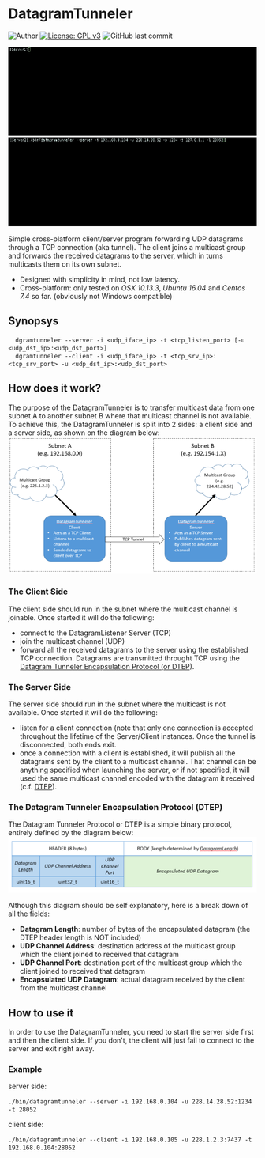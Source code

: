 # DatagramTunneler
![Author](https://img.shields.io/badge/author-MarkoPaul0-red.svg?style=flat-square)
[![License: GPL v3](https://img.shields.io/badge/License-GPL%20v3-blue.svg?style=flat-square)](https://www.gnu.org/licenses/gpl-3.0.en.html)
![GitHub last commit](https://img.shields.io/github/last-commit/MarkoPaul0/DatagramTunneler.svg?style=flat-square&maxAge=300)
<!--
![GitHub (pre-)release](https://img.shields.io/github/release/MarkoPaul0/WireBait/all.svg?style=flat-square)
![GitHub (pre-)release](https://img.shields.io/github/commits-since/MarkoPaul0/WireBait/latest.svg?style=flat-square)-->

![](doc/demo_client.gif)
![](doc/demo_server.gif)

Simple cross-platform client/server program forwarding UDP datagrams through a TCP connection (aka tunnel). The client joins a multicast group and forwards the received datagrams to the server, which in turns multicasts them on its own subnet.

* Designed with simplicity in mind, not low latency.
* Cross-platform: only tested on *OSX 10.13.3*, *Ubuntu 16.04* and *Centos 7.4* so far. (obviously not Windows compatible)

## Synopsys
```
  dgramtunneler --server -i <udp_iface_ip> -t <tcp_listen_port> [-u <udp_dst_ip>:<udp_dst_port>]
  dgramtunneler --client -i <udp_iface_ip> -t <tcp_srv_ip>:<tcp_srv_port> -u <udp_dst_ip>:<udp_dst_port>
```

## How does it work?
The purpose of the DatagramTunneler is to transfer multicast data from one subnet A to another subnet B where that multicast channel is not available. To achieve this, the DatagramTunneler is split into 2 sides: a client side and a server side, as shown on the diagram below:
![Datagram Tunneler](doc/datagramtunneler_diagram.png)

### The Client Side
The client side should run in the subnet where the multicast channel is joinable. Once started it will do the following:
* connect to the DatagramListener Server (TCP)
* join the multicast channel (UDP)
* forward all the received datagrams to the server using the established TCP connection. Datagrams are transmitted throught TCP using the [Datagram Tunneler Encapsulation Protocol (or DTEP)](#dtep).

### The Server Side
The server side should run in the subnet where the multicast is not available. Once started it will do the following:
* listen for a client connection (note that only one connection is accepted throughout the lifetime of the Server/Client instances. Once the tunnel is disconnected, both ends exit.
* once a connection with a client is established, it will publish all the datagrams sent by the client to a multicast channel. That channel can be anything specified when launching the server, or if not specified, it will used the same multicast channel encoded with the datagram it received (c.f. [DTEP](#dtep)).


<a name="dtep"/>

### The Datagram Tunneler Encapsulation Protocol (DTEP)
The Datagram Tunneler Protocol or DTEP is a simple binary protocol, entirely defined by the diagram below:
![Datagram Tunneler Encapsulation Protocol](doc/datagramtunneler_proto.png)

Although this diagram should be self explanatory, here is a break down of all the fields:
* **Datagram Length**: number of bytes of the encapsulated datagram (the DTEP header length is NOT included)
* **UDP Channel Address**: destination address of the multicast group which the client joined to received that datagram
* **UDP Channel Port**: destination port of the multicast group which the client joined to received that datagram
* **Encapsulated UDP Datagram**: actual datagram received by the client from the multicast channel

## How to use it
In order to use the DatagramTunneler, you need to start the server side first and then the client side. If you don't, the client will just fail to connect to the server and exit right away.


### Example
server side:
```
./bin/datagramtunneler --server -i 192.168.0.104 -u 228.14.28.52:1234 -t 28052
```

client side:
```
./bin/datagramtunneler --client -i 192.168.0.105 -u 228.1.2.3:7437 -t 192.168.0.104:28052
```
